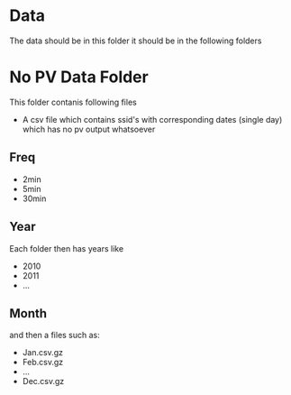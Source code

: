 # Data
The data should be in this folder it should be in the following folders

# No PV Data Folder
This folder contanis following files
- A csv file which contains ssid's with corresponding dates (single day) which has no pv output whatsoever 

## Freq

- 2min
- 5min
- 30min

## Year

Each folder then has years like

- 2010
- 2011
- ...

## Month

and then a files such as:
- Jan.csv.gz
- Feb.csv.gz
- ...
- Dec.csv.gz